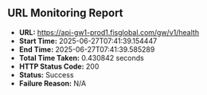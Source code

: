 ## URL Monitoring Report

- **URL:** https://api-gw1-prod1.fisglobal.com/gw/v1/health
- **Start Time:** 2025-06-27T07:41:39.154447
- **End Time:** 2025-06-27T07:41:39.585289
- **Total Time Taken:** 0.430842 seconds
- **HTTP Status Code:** 200
- **Status:** Success
- **Failure Reason:** N/A
